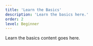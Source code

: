 ```yaml
---
title: 'Learn the Basics'
description: 'Learn the basics here.'
order: 2
level: Beginner
---
```

Learn the basics content goes here.
